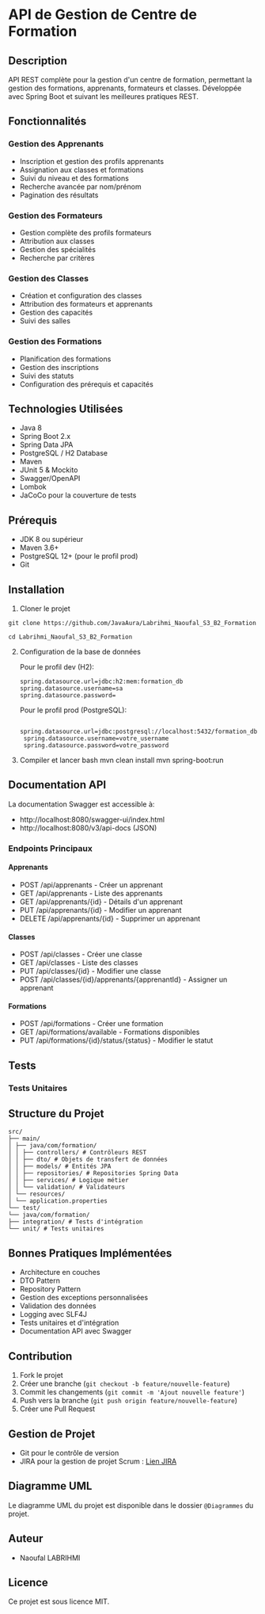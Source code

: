 # API de Gestion de Centre de Formation

## Description

API REST complète pour la gestion d'un centre de formation, permettant la gestion des formations, apprenants, formateurs et classes. Développée avec Spring Boot et suivant les meilleures pratiques REST.

## Fonctionnalités

### Gestion des Apprenants

- Inscription et gestion des profils apprenants
- Assignation aux classes et formations
- Suivi du niveau et des formations
- Recherche avancée par nom/prénom
- Pagination des résultats

### Gestion des Formateurs

- Gestion complète des profils formateurs
- Attribution aux classes
- Gestion des spécialités
- Recherche par critères

### Gestion des Classes

- Création et configuration des classes
- Attribution des formateurs et apprenants
- Gestion des capacités
- Suivi des salles

### Gestion des Formations

- Planification des formations
- Gestion des inscriptions
- Suivi des statuts
- Configuration des prérequis et capacités

## Technologies Utilisées

- Java 8
- Spring Boot 2.x
- Spring Data JPA
- PostgreSQL / H2 Database
- Maven
- JUnit 5 & Mockito
- Swagger/OpenAPI
- Lombok
- JaCoCo pour la couverture de tests

## Prérequis

- JDK 8 ou supérieur
- Maven 3.6+
- PostgreSQL 12+ (pour le profil prod)
- Git

## Installation

1. Cloner le projet

```
git clone https://github.com/JavaAura/Labrihmi_Naoufal_S3_B2_Formation
```

```
cd Labrihmi_Naoufal_S3_B2_Formation
```

2. Configuration de la base de données

   Pour le profil dev (H2):

   ```
   spring.datasource.url=jdbc:h2:mem:formation_db
   spring.datasource.username=sa
   spring.datasource.password=
   ```

   Pour le profil prod (PostgreSQL):

   ```
    spring.datasource.url=jdbc:postgresql://localhost:5432/formation_db
    spring.datasource.username=votre_username
    spring.datasource.password=votre_password
   ```

3. Compiler et lancer
   bash
   mvn clean install
   mvn spring-boot:run

## Documentation API

La documentation Swagger est accessible à:

- http://localhost:8080/swagger-ui/index.html
- http://localhost:8080/v3/api-docs (JSON)

### Endpoints Principaux

#### Apprenants

- POST /api/apprenants - Créer un apprenant
- GET /api/apprenants - Liste des apprenants
- GET /api/apprenants/{id} - Détails d'un apprenant
- PUT /api/apprenants/{id} - Modifier un apprenant
- DELETE /api/apprenants/{id} - Supprimer un apprenant

#### Classes

- POST /api/classes - Créer une classe
- GET /api/classes - Liste des classes
- PUT /api/classes/{id} - Modifier une classe
- POST /api/classes/{id}/apprenants/{apprenantId} - Assigner un apprenant

#### Formations

- POST /api/formations - Créer une formation
- GET /api/formations/available - Formations disponibles
- PUT /api/formations/{id}/status/{status} - Modifier le statut

## Tests

### Tests Unitaires

## Structure du Projet

    src/
    ├── main/
    │ ├── java/com/formation/
    │ │ ├── controllers/ # Contrôleurs REST
    │ │ ├── dto/ # Objets de transfert de données
    │ │ ├── models/ # Entités JPA
    │ │ ├── repositories/ # Repositories Spring Data
    │ │ ├── services/ # Logique métier
    │ │ └── validation/ # Validateurs
    │ └── resources/
    │ └── application.properties
    └── test/
    └── java/com/formation/
    ├── integration/ # Tests d'intégration
    └── unit/ # Tests unitaires

## Bonnes Pratiques Implémentées

- Architecture en couches
- DTO Pattern
- Repository Pattern
- Gestion des exceptions personnalisées
- Validation des données
- Logging avec SLF4J
- Tests unitaires et d'intégration
- Documentation API avec Swagger

## Contribution

1. Fork le projet
2. Créer une branche (`git checkout -b feature/nouvelle-feature`)
3. Commit les changements (`git commit -m 'Ajout nouvelle feature'`)
4. Push vers la branche (`git push origin feature/nouvelle-feature`)
5. Créer une Pull Request

## Gestion de Projet

- Git pour le contrôle de version
- JIRA pour la gestion de projet Scrum : [Lien JIRA](https://naoufallabrihmi.atlassian.net/jira/software/projects/FOR/boards/3)

## Diagramme UML

Le diagramme UML du projet est disponible dans le dossier `@Diagrammes` du projet.

## Auteur

- Naoufal LABRIHMI

## Licence

Ce projet est sous licence MIT.
